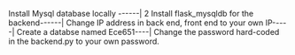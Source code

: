 Install Mysql database locally ------|
2 Install flask_mysqldb for the backend------|
Change IP address in back end, front end to your own IP-----|
Create a databse named Ece651----|
Change the password hard-coded in the backend.py to your own password.
